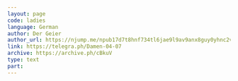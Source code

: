 ```yaml
---
layout: page
code: ladies
language: German
author: Der Geier
author_url: https://njump.me/npub17d7t8hnf734tl6jae9l9av9anx8guy0yhnc2vd9w22vgcvrazs8qjtsnpu
link: https://telegra.ph/Damen-04-07
archive: https://archive.ph/cBkuV
type: text
part: 
---
```


